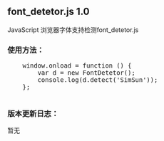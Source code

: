 <h2>font_detetor.js 1.0</h2>
<p>JavaScript 浏览器字体支持检测font_detetor.js</p>
<h3>使用方法：</h3>
  <pre>
    window.onload = function () {
    	var d = new FontDetetor();
    	console.log(d.detect('SimSun'));
    };
  </pre>
<h3>版本更新日志：</h3>
<p>暂无</p>

